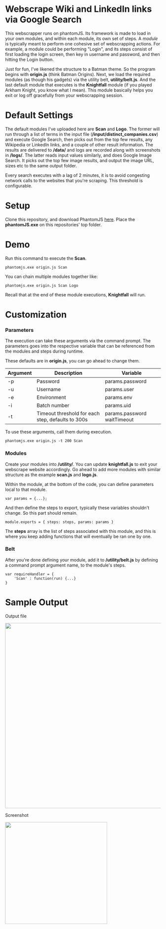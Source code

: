 Webscrape Wiki and LinkedIn links via Google Search
===================================================

This webscrapper runs on phantomJS. Its framework is made to load in your own modules, and within each module, its own set of steps. A *module* is typically meant to perform one cohesive set of webscrapping actions.
For example, a module could be performing "Login", and its steps consist of first loading the login screen, then key in username and password, and then hitting the Login button.

Just for fun, I've likened the structure to a Batman theme. So the program begins with **origin.js** (think Batman Origins). Next, we load the required modules (as though his gadgets) via the utility belt, **utility/belt.js**.
And the last default module that executes is the **Knightfall** module (if you played Arkham Knight, you know what I mean).
This module basically helps you exit or log off gracefully from your webscrapping session.


Default Settings
=====
The default modules I've uploaded here are **Scan** and **Logo**. The former will run through a list of terms in the input file (**/input/distinct_companies.csv**) and execute Google Search,
then picks out from the top few results, any Wikipedia or LinkedIn links, and a couple of other result information. The results are delivered to **/data/** and logs are recorded along with screenshots in **/logs/**.
The latter reads input values similarly, and does Google Image Search. It picks out the top few image results, and output the image URL, sizes etc to the same output folder.

Every search executes with a lag of 2 minutes, it is to avoid congesting network calls to the websites that you're scraping. This threshold is configurable.


Setup
======
Clone this repository, and download PhantomJS <a href="http://phantomjs.org/download.html" target="_blank">here</a>. Place the **phantomJS.exe** on this repositories' top folder.


Demo
=====
Run this command to execute the **Scan**.
```
phantomjs.exe origin.js Scan
```

You can chain multiple modules together like:
```
phantomjs.exe origin.js Scan Logo
```

Recall that at the end of these module executions, **Knightfall** will run.


Customization
===============
### Parameters

The execution can take these arguments via the command prompt. The parameters goes into the respective variable that can be referenced from the modules and steps during runtime.

These defaults are in **origin.js**, you can go ahead to change them.


|Argument  | Description  | Variable|
|------------- | ------------- | -------------|  
|-p  | Password | params.password |
|-u  | Username | params.user |
|-e  | Environment | params.env |
|-i  | Batch number | params.uid |
|-t  | Timeout threshold for each step, defaults to 300s| params.password waitTimeout|

To use these arguments, call them during execution.
```
phantomjs.exe origin.js -t 200 Scan
```


### Modules

Create your modules into **/utility/**. You can update **knightfall.js** to exit your webscrape website accordingly. Go ahead to add more modules with similar structure as the example **scan.js** and **logo.js**.

Within the module, at the bottom of the code, you can define parameters local to that module.
```
var params = {...};
```

And then define the steps to export, typically these variables shouldn't change. So this part should remain.
```
module.exports = { steps: steps, params: params }
```

The **steps** array is the list of steps associated with this module, and this is where you keep adding functions that will eventually be ran one by one.

### Belt

After you're done defining your module, add it to **/utility/belt.js** by defining a command prompt argument name, to the module's steps.
```
var requireHandler = {
	'Scan' : function(run) {...}
}
``` 

Sample Output
=====
Output file

<img width="600px" src="https:///raw.githubusercontent.com/Kyeo1983/scrape_wiki_linkedin_links/master/logs/linksoutput.jpg"/>

Screenshot

<img width="330px" src="https:///raw.githubusercontent.com/Kyeo1983/scrape_wiki_linkedin_links/master/logs/20180126_1011h30s_loaded.jpg"/>
